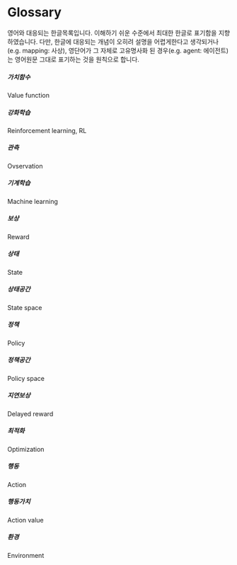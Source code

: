 # Glossary

영어와 대응되는 한글목록입니다. 이해하기 쉬운 수준에서 최대한 한글로 표기함을 지향하였습니다. 다만, 한글에 대응되는 개념이 오히려 설명을 어렵게한다고 생각되거나(e.g. mapping: 사상), 영단어가 그 자체로 고유명사화 된 경우(e.g. agent: 에이전트)는 영어원문 그대로 표기하는 것을 원칙으로 합니다.

##### 가치함수
Value function

##### 강화학습
Reinforcement learning, RL

##### 관측
Ovservation

##### 기계학습
Machine learning

##### 보상
Reward

##### 상태
State

##### 상태공간
State space

##### 정책
Policy

##### 정책공간
Policy space

##### 지연보상
Delayed reward

##### 최적화
Optimization

##### 행동
Action

##### 행동가치
Action value

##### 환경
Environment
